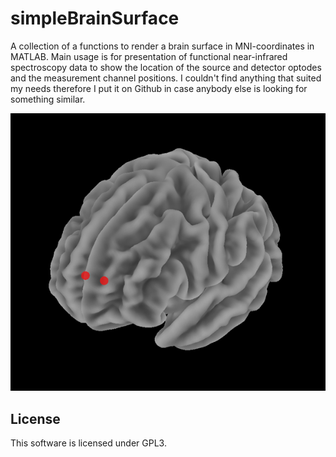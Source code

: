 # simpleBrainSurface
A collection of a functions to render a brain surface in MNI-coordinates in MATLAB.
Main usage is for presentation of functional near-infrared spectroscopy data to show the
location of the source and detector optodes and the measurement channel positions.
I couldn't find anything that suited my needs therefore I put it on Github in case anybody
else is looking for something similar.

![Screenshot](screenshot/example.png?raw=true "Simple Brain Surface")

## License
This software is licensed under GPL3.
